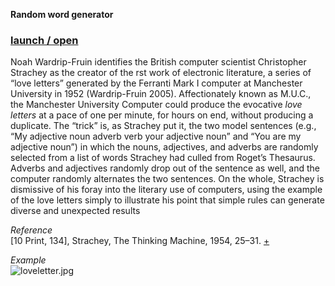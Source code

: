 **Random word generator**   

### [launch / open]( http://dsii-2018-unirsm.github.io/lucabarbieri/love_letter_generator/index.html)

Noah Wardrip-Fruin identifies the British computer scientist Christopher Strachey as the creator of the rst work of electronic literature, a series of “love letters” generated by the Ferranti Mark I computer at Manchester University in 1952 (Wardrip-Fruin 2005). Affectionately known as M.U.C., the Manchester University Computer could produce the evocative *love letters* at a pace of one per minute, for hours on end, without producing a duplicate. The “trick” is, as Strachey put it, the two model sentences (e.g., “My adjective noun adverb verb your adjective noun” and “You are my adjective noun”) in which the nouns, adjectives, and adverbs are randomly selected from a list of words Strachey had culled from Roget’s Thesaurus. Adverbs and adjectives randomly drop out of the sentence as well, and the computer randomly alternates the two sentences. On the whole, Strachey is dismissive of his foray into the literary use of computers, using the example of the love letters simply to illustrate his point that simple rules can 
generate diverse and unexpected results 

*Reference*   
[10 Print, 134], Strachey, The Thinking Machine, 1954, 25–31.
[+](http://rhizome.org/editorial/2013/apr/9/queer-history-computing-part-three/)  

*Example*    
![loveletter.jpg](http://www.i-programmer.info/images/stories/News/2012/OCT/A/loveletter.jpg)
